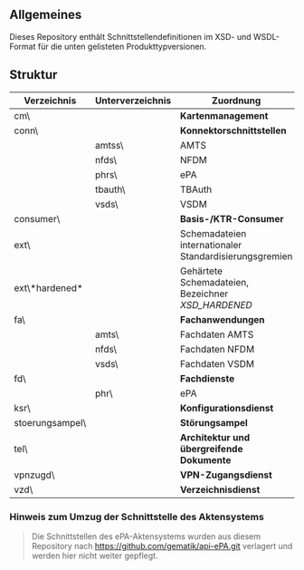  ## Allgemeines
Dieses Repository enthält Schnittstellendefinitionen im XSD- und WSDL-Format für die unten gelisteten Produkttypversionen.
 ## Struktur

| Verzeichnis       | Unterverzeichnis  |Zuordnung 
|---                |---                |---
|cm\                |                   | __Kartenmanagement__
|conn\              |                   | __Konnektorschnittstellen__
|                   |amtss\             | AMTS
|                   |nfds\              | NFDM
|                   |phrs\              | ePA
|                   |tbauth\            | TBAuth
|                   |vsds\              | VSDM
|consumer\          |                   | __Basis-/KTR-Consumer__
|ext\               |                   |Schemadateien internationaler Standardisierungsgremien
|ext\\\*hardened*   |                   |Gehärtete Schemadateien, Bezeichner _XSD_HARDENED_
|fa\                |                   |__Fachanwendungen__
|                   |amts\              |Fachdaten AMTS
|                   |nfds\              |Fachdaten NFDM
|                   |vsds\              |Fachdaten VSDM
|fd\                |                   |__Fachdienste__
|                   |phr\               |ePA
|ksr\               |                   |__Konfigurationsdienst__
|stoerungsampel\    |                   |__Störungsampel__
|tel\               |                   |__Architektur und übergreifende Dokumente__
|vpnzugd\           |                   |__VPN-Zugangsdienst__
|vzd\               |                   |__Verzeichnisdienst__
### Hinweis zum Umzug der Schnittstelle des Aktensystems
   > Die Schnittstellen des ePA-Aktensystems wurden aus diesem Repository nach https://github.com/gematik/api-ePA.git verlagert und werden hier nicht weiter gepflegt.